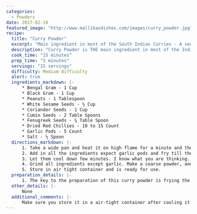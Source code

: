 ```yaml
--- 
categories: 
  - Powders
date: 2017-02-18
featured_image: "http://www.mallikasdishes.com/images/curry_powder.jpg"
recipe:
  title: "Curry Powder"
  excerpt: "Main ingredient in most of the South Indian Curries - A secret sauce of Indian mothers!"
  description: "Curry Powder is THE main ingredient in most of the Indian curries. Without this, the curries would not taste good!"
  cook_time: "15 minutes"
  prep_time: "5 minutes"
  servings: "15 servings"
  difficulty: Medium difficulty
  alert: true
  ingredients_markdown: |-
      * Bengal Gram - 1 Cup
      * Black Gram - 1 Cup
      * Peanuts - 1 Tablespoon
      * White Sesame Seeds - ½ Cup
      * Coriander Seeds - 1 Cup
      * Cumin Seeds - 2 Table Spoons
      * Fenugreek Seeds - ¼ Table Spoon
      * Dried Red Chillies - 10 to 15 Count
      * Garlic Pods - 5 Count
      * Salt - ½ Spoon
  directions_markdown: |-
      1. Take a wide pan and heat it on high flame for a minute and then reduce the flame to medium
      2. Add in all the ingredients expect garlic pods and fry till they turn golden brown or little red
      3. Let them cool down few minutes. I know what you are thinking... DO NOT put it in refrigerator or freezer.
      4. Grind all ingredients except garlic. Make a coarse powder, and finally add garlic grind once again. It doesn't take much for garlic to mix in.
      5. Store in air tight container and is ready for use.
  preparation_details: |-
      1. The key to the preparation of this curry powder is frying the ingredients in Medium Flame. The taste varies on how dark you fry the ingredients. Make sure you don't burn the ingredients.
  other_details: |-
      None
  additional_comments: |-
      Make sure you store it in a air-tight container after cooling it down.
---
```

